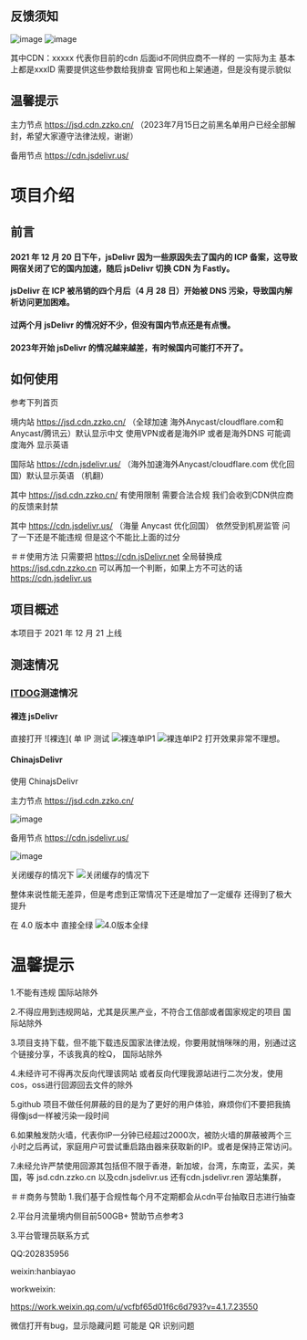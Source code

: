 ## 反馈须知


![image](http://user-images.githubusercontent.com/86733666/226504907-dbd006b5-c0b3-4cd6-9489-db767368ce2b.png)
![image](http://user-images.githubusercontent.com/86733666/226505009-3830743a-8cb5-4358-84a9-61f456760743.png)


其中CDN：xxxxx 代表你目前的cdn
后面id不同供应商不一样的 一实际为主 基本上都是xxxID
需要提供这些参数给我排查
官网也和上架通道，但是没有提示貌似

## 温馨提示
主力节点 https://jsd.cdn.zzko.cn/     （2023年7月15日之前黑名单用户已经全部解封，希望大家遵守法律法规，谢谢）



备用节点 https://cdn.jsdelivr.us/  







# 项目介绍

## 前言

#### 2021 年 12 月 20 日下午，jsDelivr 因为一些原因失去了国内的 ICP 备案，这导致网宿关闭了它的国内加速，随后 jsDelivr 切换 CDN 为 Fastly。

#### jsDelivr 在 ICP 被吊销的四个月后（4 月 28 日）开始被 DNS 污染，导致国内解析访问更加困难。

#### 过两个月 jsDelivr 的情况好不少，但没有国内节点还是有点慢。

#### 2023年开始 jsDelivr 的情况越来越差，有时候国内可能打不开了。


## 如何使用

参考下列首页   

境内站 https://jsd.cdn.zzko.cn/  （全球加速 海外Anycast/cloudflare.com和Anycast/腾讯云）默认显示中文 使用VPN或者是海外IP 或者是海外DNS 可能调度海外 显示英语

国际站 https://cdn.jsdelivr.us/  （海外加速海外Anycast/cloudflare.com 优化回国）默认显示英语 （机翻）

其中 https://jsd.cdn.zzko.cn/  有使用限制 需要合法合规  我们会收到CDN供应商的反馈来封禁

其中 https://cdn.jsdelivr.us/  （海量 Anycast 优化回国） 依然受到机房监管 问了一下还是不能违规 但是这个不能比上面的过分

＃＃使用方法
只需要把 
https://cdn.jsDelivr.net
全局替换成
https://jsd.cdn.zzko.cn
可以再加一个判断，如果上方不可达的话
https://cdn.jsdelivr.us
 
## 项目概述

本项目于 2021 年 12 月 21 上线


## 测速情况

### [ITDOG](https://itdog.cn/)测速情况

#### 裸连 jsDelivr

直接打开
![裸连](
单 IP 测试
![裸连单IP1](https://img.cuteapi.com/images/1/2022/10/17/1666015315634d6053e22f7.png)
![裸连单IP2](https://img.cuteapi.com/images/1/2022/10/17/1666015195634d5fdb7cfa6.png)
打开效果非常不理想。

#### ChinajsDelivr


使用 ChinajsDelivr

主力节点 https://jsd.cdn.zzko.cn/   

![image](https://github.com/54ayao/Chinajsdelivr/assets/86733666/0fe4449d-a32a-48ec-90f9-15c92ce83d98)

备用节点 https://cdn.jsdelivr.us/  

![image](https://github.com/54ayao/Chinajsdelivr/assets/86733666/874479d2-5134-41c7-9692-3622ad91c924)


关闭缓存的情况下
![关闭缓存的情况下](https://img.cuteapi.com/images/1/2022/10/09/16653260926342dc0ccde32.png)

整体来说性能无差异，但是考虑到正常情况下还是增加了一定缓存 还得到了极大提升

在 4.0 版本中 直接全绿
![4.0版本全绿](http://user-images.githubusercontent.com/86733666/196892699-08ff55bb-a007-48c6-8cfc-4ccf4c6b7bc3.png)







# 温馨提示

1.不能有违规 国际站除外

2.不得应用到违规网站，尤其是灰黑产业，不符合工信部或者国家规定的项目 国际站除外

3.项目支持下载，但不能下载违反国家法律法规，你要用就悄咪咪的用，别通过这个链接分享，不该我真的栓Q， 国际站除外

4.未经许可不得再次反向代理该网站 或者反向代理我源站进行二次分发，使用 cos，oss进行回源回去文件的除外 

5.github 项目不做任何屏蔽的目的是为了更好的用户体验，麻烦你们不要把我搞得像jsd一样被污染一段时间 

6.如果触发防火墙，代表你IP一分钟已经超过2000次，被防火墙的屏蔽被两个三小时之后再试，家庭用户可尝试重启路由器来获取新的IP。或者是保持正常访问。

7.未经允许严禁使用回源其包括但不限于香港，新加坡，台湾，东南亚，孟买，美国，等 jsd.cdn.zzko.cn 以及cdn.jsdelivr.us 还有cdn.jsdelivr.ren 源站集群，


＃＃商务与赞助
1.我们基于合规性每个月不定期都会从cdn平台抽取日志进行抽查

2.平台月流量境内侧目前500GB+ 赞助节点参考3

3.平台管理员联系方式

QQ:202835956

weixin:hanbiayao

workweixin:

https://work.weixin.qq.com/u/vcfbf65d01f6c6d793?v=4.1.7.23550

微信打开有bug，显示隐藏问题 可能是 QR 识别问题
